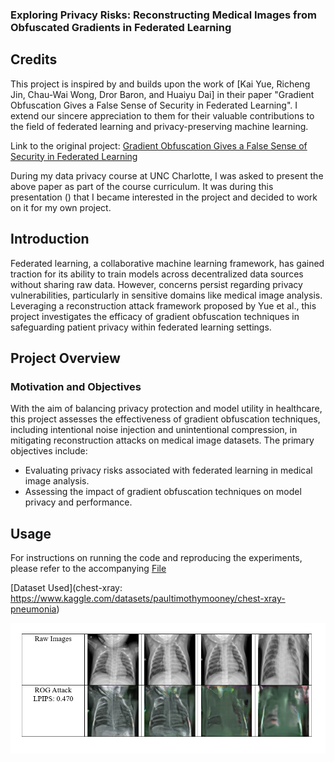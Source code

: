 ### Exploring Privacy Risks: Reconstructing Medical Images from Obfuscated Gradients in Federated Learning

## Credits

This project is inspired by and builds upon the work of [Kai Yue, Richeng Jin, Chau-Wai Wong, Dror Baron, and Huaiyu Dai] in their paper "Gradient Obfuscation Gives a False Sense of Security in Federated Learning". I extend our sincere appreciation to them for their valuable contributions to the field of federated learning and privacy-preserving machine learning. 

Link to the original project: [Gradient Obfuscation Gives a False Sense of Security in Federated Learning](https://github.com/KAI-YUE/rog)

During my data privacy course at UNC Charlotte, I was asked to present the above paper as part of the course curriculum. It was during this presentation () that I became interested in the project and decided to work on it for my own project.


## Introduction

Federated learning, a collaborative machine learning framework, has gained traction for its ability to train models across decentralized data sources without sharing raw data. However, concerns persist regarding privacy vulnerabilities, particularly in sensitive domains like medical image analysis. Leveraging a reconstruction attack framework proposed by Yue et al., this project investigates the efficacy of gradient obfuscation techniques in safeguarding patient privacy within federated learning settings.

## Project Overview

### Motivation and Objectives
With the aim of balancing privacy protection and model utility in healthcare, this project assesses the effectiveness of gradient obfuscation techniques, including intentional noise injection and unintentional compression, in mitigating reconstruction attacks on medical image datasets. The primary objectives include:
- Evaluating privacy risks associated with federated learning in medical image analysis.
- Assessing the impact of gradient obfuscation techniques on model privacy and performance.


## Usage

For instructions on running the code and reproducing the experiments, please refer to the accompanying [File](https://github.com/manognachennuru/manogna-dataprivacy-project/blob/main/dp_project_instructions.ipynb)

[Dataset Used](chest-xray: https://www.kaggle.com/datasets/paultimothymooney/chest-xray-pneumonia)

<img src="doc/results.PNG" width=600>
